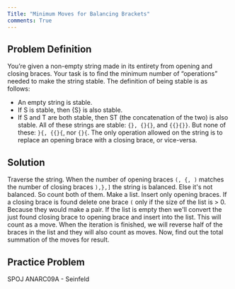 ```yaml
---
Title: "Minimum Moves for Balancing Brackets"
comments: True
---
```

## Problem Definition
You’re given a non-empty string made in its entirety from opening and closing braces. Your task is to find the minimum number of “operations” needed to make the string stable. The definition of being stable is as follows:
* An empty string is stable.
* If S is stable, then {S} is also stable.
* If S and T are both stable, then ST (the concatenation of the two) is also stable.
All of these strings are stable: `{}, {}{}`, and `{{}{}}`. But none of these: `}{, {{}{`, nor `{}{`.
The only operation allowed on the string is to replace an opening brace with a closing brace, or vice-versa.

## Solution
Traverse the string. When the number of opening braces `(, {, )` matches the number of closing braces `),},]` the string is balanced. Else it's not balanced. So count both of them. Make a list. Insert only opening braces. If a closing brace is found delete one brace `(` only if the size of the list is > 0. Because they would make a pair. If the list is empty then we'll convert the just found closing brace to opening brace and insert into the list. This will count as a move. When the iteration is finished, we will reverse half of the braces in the list and they will also count as moves. Now, find out the total summation of the moves for result.


## Practice Problem
SPOJ ANARC09A - Seinfeld
